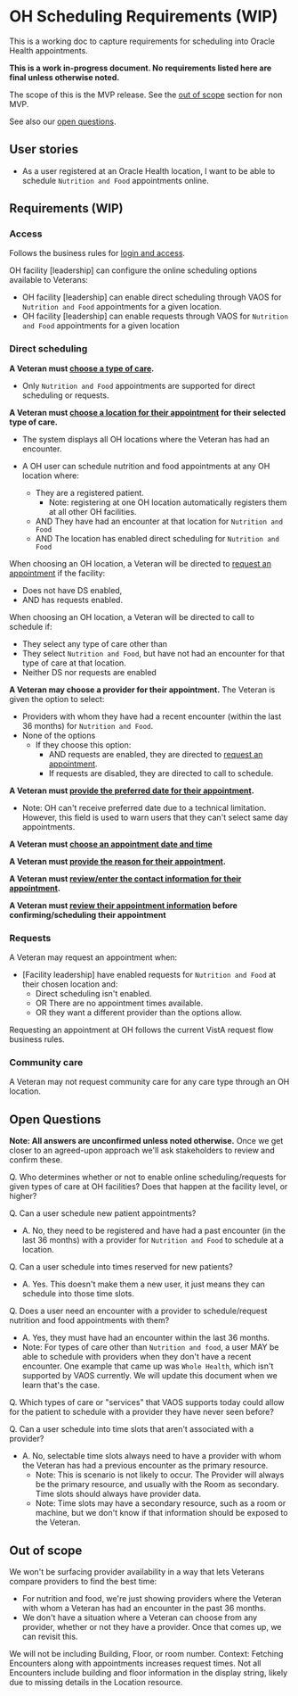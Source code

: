 # OH Scheduling Requirements (WIP)

This is a working doc to capture requirements for scheduling into Oracle Health appointments. 

**This is a work in-progress document. No requirements listed here are final unless otherwise noted.**

The scope of this is the MVP release. See the [out of scope](#out-of-scope) section for non MVP. 

See also our [open questions](#open-questions).


## User stories

- As a user registered at an Oracle Health location, I want to be able to schedule `Nutrition and Food` appointments online.


## Requirements (WIP)

### Access

Follows the business rules for [login and access](login-and-access.md).

OH facility [leadership] can configure the online scheduling options available to Veterans:
- OH facility [leadership] can enable direct scheduling through VAOS for `Nutrition and Food` appointments for a given location.
- OH facility [leadership] can enable requests through VAOS for `Nutrition and Food` appointments for a given location

### Direct scheduling

**A Veteran must [choose a type of care](schedule-flow/all--type-of-care.md).**
   - Only `Nutrition and Food` appointments are supported for direct scheduling or requests. 

**A Veteran must [choose a location for their appointment](schedule-flow/va-direct--choose-location.md) for their selected type of care.**

- The system displays all OH locations where the Veteran has had an encounter.

- A OH user can schedule nutrition and food appointments at any OH location where:
  - They are a registered patient.
    - Note: registering at one OH location automatically registers them at all other OH facilities.
  - AND They have had an encounter at that location for `Nutrition and Food`
  - AND The location has enabled direct scheduling for `Nutrition and Food`

When choosing an OH location, a Veteran will be directed to [request an appointment](#requests) if the facility:
  - Does not have DS enabled,
  - AND has requests enabled.

When choosing an OH location, a Veteran will be directed to call to schedule if:
   - They select any type of care other than 
   - They select `Nutrition and Food`, but have not had an encounter for that type of care at that location.
   - Neither DS nor requests are enabled

**A Veteran may choose a provider for their appointment.**
The Veteran is given the option to select:
- Providers with whom they have had a recent encounter (within the last 36 months) for `Nutrition and Food`.
- None of the options
    - If they choose this option:
      - AND requests are enabled, they are directed to [request an appointment](#requests).
      - If requests are disabled, they are directed to call to schedule.

**A Veteran must [provide the preferred date for their appointment](schedule-flow/va-direct--preferred-date.md).**
- Note: OH can't receive preferred date due to a technical limitation. However, this field is used to warn users that they can't select same day appointments.

**A Veteran must [choose an appointment date and time](schedule-flow/va-direct--choose-a-date.md)**


**A Veteran must [provide the reason for their appointment](schedule-flow/va-direct--reason-for-appointment.md).**


**A Veteran must [review/enter the contact information for their appointment](schedule-flow/va-direct--reason-for-appointment.md).**


**A Veteran must [review their appointment information](schedule-flow/va-direct--review-and-submit.md) before confirming/scheduling their appointment**


### Requests

A Veteran may request an appointment when:
- [Facility leadership] have enabled requests for `Nutrition and Food` at their chosen location and:
  - Direct scheduling isn't enabled.
  - OR There are no appointment times available.
  - OR they want a different provider than the options allow.
  
Requesting an appointment at OH follows the current VistA request flow business rules.

### Community care

A Veteran may not request community care for any care type through an OH location.

## Open Questions

**Note: All answers are unconfirmed unless noted otherwise.** Once we get closer to an agreed-upon approach we'll ask stakeholders to review and confirm these.

Q. Who determines whether or not to enable online scheduling/requests for given types of care at OH facilities? Does that happen at the facility level, or higher?

Q. Can a user schedule new patient appointments?
   - A. No, they need to be registered and have had a past encounter (in the last 36 months) with a provider for `Nutrition and Food` to schedule at a location.

Q. Can a user schedule into times reserved for new patients?
 - A. Yes. This doesn't make them a new user, it just means they can schedule into those time slots.

Q. Does a user need an encounter with a provider to schedule/request nutrition and food appointments with them?
   - A. Yes, they must have had an encounter within the last 36 months.
   - Note: For types of care other than `Nutrition and food`, a user MAY be able to schedule with providers when they don't have a recent encounter. One example that came up was `Whole Health`, which isn't supported by VAOS currently. We will update this document when we learn that's the case.

Q. Which types of care or "services" that VAOS supports today could allow for the patient to schedule with a provider they have never seen before? 

Q. Can a user schedule into time slots that aren't associated with a provider?
   - A. No, selectable time slots always need to have a provider with whom the Veteran has had a previous encounter as the primary resource. 
       - Note: This is scenario is not likely to occur. The Provider will always be the primary resource, and usually with the Room as secondary. Time slots should always have provider data.
       - Note: Time slots may have a secondary resource, such as a room or machine, but we don't know if that information should be exposed to the Veteran.

  





## Out of scope

We won't be surfacing provider availability in a way that lets Veterans compare providers to find the best time:
- For nutrition and food, we're just showing providers where the Veteran with whom a Veteran has had an encounter in the past 36 months.
- We don't have a situation where a Veteran can choose from any provider, whether or not they have a provider. Once that comes up, we can revisit this. 

We will not be including Building, Floor, or room number. Context: Fetching Encounters along with appointments increases request times.
Not all Encounters include building and floor information in the display string, likely due to missing details in the Location resource.


